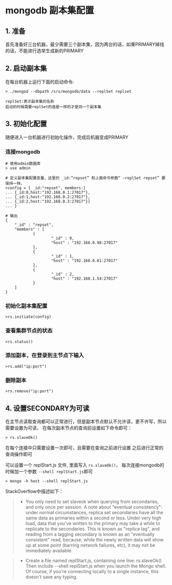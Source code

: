 # mongodb 副本集配置

## 1. 准备

首先准备好三台机器，最少需要三个副本集，因为两台的话，如果PRIMARY掉线的话，不能进行选举生成新的PRIMARY

## 2. 启动副本集
在每台机器上运行下面的启动命令:

    > ./mongod --dbpath /srv/mongodb/data --replSet replset
    
    replSet:表示副本集的名称
    启动的时候需要replSet的值是一样的才是同一个副本集

## 3. 初始化配置

随便进入一台机器进行初始化操作，完成后机器变成PRIMARY

### 连接mongodb
    
    # 使用admin数据库
    > use admin
    
    # 定义副本集配置变量，这里的 _id:”repset” 和上面命令参数“ –replSet repset” 要保持一样。
    >config = { _id:"repset", members:[
    ... {_id:0,host:"192.168.0.1:27017"},
    ... {_id:1,host:"192.168.0.2:27017"},
    ... {_id:2,host:"192.168.0.3:27017"}]
    ... }
    
    # 输出
    {
        "_id" : "repset",
        "members" : [
                {
                        "_id" : 0,
                        "host" : "192.168.0.98:27017"
                },
                {
                        "_id" : 1,
                        "host" : "192.168.0.61:27017"
                },
                {
                        "_id" : 2,
                        "host" : "192.168.1.54:27017"
                }
        ]
    }

### 初始化副本集配置
    
    >rs.initiate(config)

### 查看集群节点的状态 

    >rs.status()

### 添加副本，在登录到主节点下输入
    
    >rs.add("ip:port")

### 删除副本 
    
    >rs.remove("ip:port")
    
    
## 4. 设置SECONDARY为可读
在主节点读取查询都可以正常进行，但是副本节点默认不允许读，更不许写，所以需要设置为可读，
在每次副本节点的查询前设置如下命令即可：
    
    > rs.slaveOk()
    
在每个连接中只需要设置一次即可，且需要在查询之前进行设置
之后进行正常的查询操作即可

可以设置一个 replStart.js 文件, 里面写入 `rs.slaveOk()`，
每次连接mongodb的时候加一个参数 `--shell replStart.js`即可
    
    > mongo -h host --shell replStart.js
    

StackOverflow中描述如下：

>* You only need to set slaveok when querying from secondaries, and only once per session.
   A note about "eventual consistency": under normal circumstances, replica set secondaries 
   have all the same data as primaries within a second or less. Under very high load, 
   data that you've written to the primary may take a while to replicate to the secondaries. 
   This is known as "replica lag", and reading from a lagging secondary is known as an "eventually consistent" read, 
   because, while the newly written data will show up at some point (barring network failures, etc), 
   it may not be immediately available.

>* Create a file named replStart.js, containing one line: rs.slaveOk()
   Then include --shell replStart.js when you launch the Mongo shell. Of course, 
   if you're connecting locally to a single instance, this doesn't save any typing.




